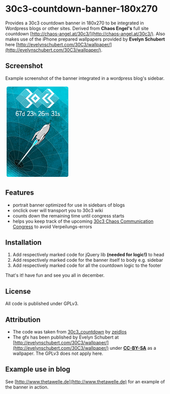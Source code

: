 30c3-countdown-banner-180x270
=============================

Provides a 30c3 countdown banner in 180x270 to be integrated in Wordpress blogs or other sites. Derived from **Chaos Engel's** full site countdown [http://chaos-angel.at/30c3/](http://chaos-angel.at/30c3/). Also makes use of the iPhone prepared wallpapers provided by **Evelyn Schubert** here [http://evelynschubert.com/30C3/wallpaper/](http://evelynschubert.com/30C3/wallpaper/).

## Screenshot

Example screenshot of the banner integrated in a wordpress blog's sidebar.

![image](https://github.com/trailblazr/30c3-countdown-banner-180x270/blob/master/30c3_banner_example.png?raw=true)

## Features

* portrait banner optimized for use in sidebars of blogs
* onclick over will transport you to 30c3 wiki
* counts down the remaining time until congress starts
* helps you keep track of the upcoming [30c3 Chaos Communication Congress](https://events.ccc.de/) to avoid Verpeilungs-errors

## Installation

1. Add respectively marked code for jQuery lib **(needed for logic!)** to head
2. Add respectively marked code for the banner itself to body e.g. sidebar
3. Add respectively marked code for all the countdown logic to the footer

That's it! have fun and see you all in december.

## License

All code is published under GPLv3.

## Attribution

* The code was taken from [30c3_countdown](https://github.com/zeidlos/30c3_countdown) by [zeidlos](https://github.com/zeidlos)
* The gfx has been published by Evelyn Schubert at [http://evelynschubert.com/30C3/wallpaper/](http://evelynschubert.com/30C3/wallpaper/) under **[CC-BY-SA](http://creativecommons.org/licenses/by-sa/2.0/)** as a wallpaper. The GPLv3 does not apply here.

## Example use in blog

See [http://www.thetawelle.de](http://www.thetawelle.de) for an example of the banner in action.